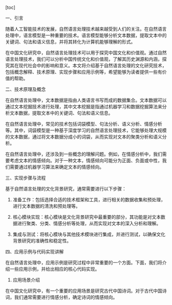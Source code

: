 
[toc]                    
                
                
一、引言

随着人工智能技术的发展，自然语言处理技术越来越受到人们的关注。在自然语言处理中，语言模型是一种重要的技术。语言模型能够分析文本数据，提取文本中的关键词、句法和语义信息，并将其转化为计算机能够理解的形式。

在中国文化研究中，自然语言处理技术可以用于探究中国文化和价值观。通过自然语言处理技术，我们可以分析中国传统文化和价值观，了解其历史渊源和内涵，探究其在现代社会中的影响和意义。本文将介绍基于自然语言处理的文化研究技术，包括概念解释、技术原理、实现步骤和应用示例等，希望能够为读者提供一些有价值的帮助。

二、技术原理及概念

在自然语言处理中，文本数据是指由人类语言书写而成的数据集合。文本数据可以通过文本挖掘技术进行处理，其中文本挖掘是指通过机器学习和数据挖掘算法来分析文本数据，提取文本中的关键词、句法和语义信息。

在自然语言处理中，常见的技术包括词袋模型、句法分析、语义分析、情感分析等。其中，词袋模型是一种基于深度学习的自然语言处理技术，它能够处理大规模的文本数据，通过将文本数据分成小的词袋，从而实现对文本的聚类分析和语义分析。

在自然语言处理中，还涉及到一些概念的理解问题。例如，在情感分析中，我们需要考虑文本的情感倾向。对于一种文本，情感倾向可能分为正面、负面或中性，我们需要通过机器学习算法来确定文本的情感倾向。

三、实现步骤与流程

基于自然语言处理的文化背景研究，通常需要进行以下步骤：

1. 准备工作：包括选择合适的技术框架和工具，进行相关的数据收集和预处理，进行文本数据的清洗和预处理等。

2. 核心模块实现：核心模块是文化背景研究中最重要的部分，其功能是对文本数据进行聚类、分类、情感分析等处理，从而实现对文本的深入分析和理解。

3. 集成与测试：将核心模块与其他技术模块进行集成，并进行测试，以确保文化背景研究的准确性和稳定性。

四、应用示例与代码实现讲解

在自然语言处理中，应用示例是研究过程中非常重要的一个方面。下面，我们将介绍一些应用示例，并给出相应的核心代码实现。

1. 应用场景介绍

在中国文化研究中，有一个重要的应用场景是研究古代中国诗词。对于古代中国诗词，我们通常需要进行情感分析，确定诗词的情感倾向。

